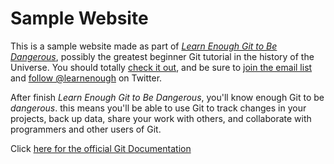 # Sample Website

This is a sample website made as part of [*Learn Enough Git to Be Dangerous*](https://learnenough.com/git-tutorial), possibly the greatest beginner Git tutorial in the history of the Universe. You should totally [check it out](https://learnenough.com/git-tutorial), and be sure to [join the email list](https://learnenough.com/#email_list) and [follow @learnenough](https://twitter.com/learnenough) on Twitter.

After finish *Learn Enough Git to Be Dangerous*,
you'll know enough Git to be *dangerous*. this means
you'll be able to use Git to track changes in your projects, back up data, share your work with others, 
and collaborate with programmers and other users of Git.

Click [here for the official Git Documentation](https://git-scm.com/doc)
